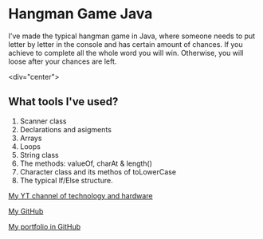 # Hangman Game Java

I've made the typical hangman game in Java, where someone needs to put letter by letter in the console and has certain amount of chances. If you achieve to complete all the whole word you will win. Otherwise, you will loose after your chances are left.

<div="center">
##  What tools I've used?
1. Scanner class
2. Declarations and asigments
3. Arrays
4. Loops
5. String class 
6. The methods: valueOf, charAt & length() 
7. Character class and its methos of toLowerCase
8. The typical If/Else structure.

[My YT channel of technology and hardware](https://www.youtube.com/@tioalex-px)

[My GitHub](https://github.com/MemoSainz)

[My portfolio in GitHub](https://github.com/MemoSainz)
